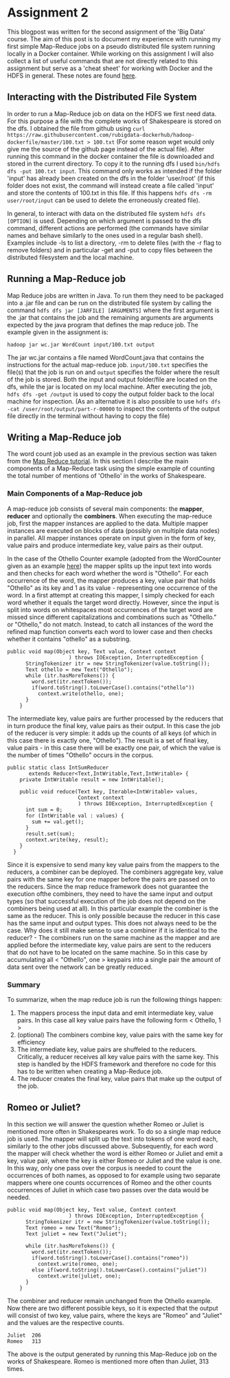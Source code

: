 # Assignment 2

This blogpost was written for the second assignment of the 'Big Data' course. The aim of this post is to document my experience with running my first simple Map-Reduce jobs on a pseudo distributed file system running locally in a Docker container. While working on this assignment I will also collect a list of useful commands that are not directly related to this assignment but serve as a 'cheat sheet' for working with Docker and the HDFS in general. These notes are found [here](setupInstructions.md).

## Interacting with the Distributed File System

In order to run a Map-Reduce job on data on the HDFS we first need data. For this purpose a file with the complete works of Shakespeare is stored on the dfs. I obtained the file from github using `curl https://raw.githubusercontent.com/rubigdata-dockerhub/hadoop-dockerfile/master/100.txt > 100.txt` (For some reason wget would only give me the source of the github page instead of the actual file). After running this command in the docker container the file is downloaded and stored in the current directory. To copy it to the running dfs I used `bin/hdfs dfs -put 100.txt input`. This command only works as intended if the folder 'input' has already been created on the dfs in the folder 'user/root' (if this folder does not exist, the command will instead create a file called 'input' and store the contents of 100.txt in this file. If this happens `hdfs dfs -rm user/root/input` can be used to delete the erroneously created file).

In general, to interact with data on the distributed file system `hdfs dfs [OPTION]` is used. Depending on which argument is passed to the dfs command, different actions are performed (the commands have similar names and behave similarly to the ones used in a regular bash shell). Examples include -ls to list a directory, -rm to delete files (with the -r flag to remove folders) and in particular -get and -put to copy files between the distributed filesystem and the local machine.

## Running a Map-Reduce job

Map Reduce jobs are written in Java. To run them they need to be packaged into a .jar file and can be run on the distributed file system by calling the command `hdfs dfs jar [JARFILE] [ARGUMENTS]` where the first argument is the .jar that contains the job and the remaining arguments are arguments expected by the java program that defines the map reduce job. The example given in the assignment is:

```
hadoop jar wc.jar WordCount input/100.txt output
```

The jar wc.jar contains a file named WordCount.java that contains the instructions for the actual map-reduce job. `input/100.txt` specifies the file(s) that the job is run on and `output` specifies the folder where the result of the job is stored. Both the input and output folder/file are located on the dfs, while the jar is located on my local machine.
After executing the job, `hdfs dfs -get /output` is used to copy the output folder back to the local machine for inspection. (As an alternative it is also possible to use `hdfs dfs -cat /user/root/output/part-r-00000` to inspect the contents of the output file directly in the terminal without having to copy the file)

## Writing a Map-Reduce job

The word count job used as an example in the previous section was taken from the [Map Reduce tutorial](https://hadoop.apache.org/docs/r2.9.2/hadoop-mapreduce-client/hadoop-mapreduce-client-core/MapReduceTutorial.html#Example:_WordCount_v1.0). In this section I describe the main components of a Map-Reduce task using the simple example of counting the total number of mentions of 'Othello' in the works of Shakespeare. 

### Main Components of a Map-Reduce job

A map-reduce job consists of several main components: the **mapper**,  **reducer** and optionally the **combiners**. 
When executing the map-reduce job, first the mapper instances are applied to the data. Multiple mapper instances are executed on blocks of data (possibly on multiple data nodes) in parallel. All mapper instances operate on input given in the form of key, value pairs and produce intermediate key, value pairs as their output.

In the case of the Othello Counter example (adopted from the WordCounter given as an example [here](https://hadoop.apache.org/docs/r2.9.2/hadoop-mapreduce-client/hadoop-mapreduce-client-core/MapReduceTutorial.html#Example:_WordCount_v1.0)) the mapper splits up the input text into words and then checks for each word whether the word is "Othello". For each occurrence of the word, the mapper produces a key, value pair that holds "Othello" as its key and 1 as its value - representing one occurrence of the word. In a first attempt at creating this mapper, I simply checked for each word whether it equals the target word directly. However, since the input is split into words on whitespaces most occurrences of the target word are missed since different capitalizations and combinations such as "Othello." or "Othello," do not match.
Instead, to catch all instances of the word the refined map function converts each word to lower case and then checks whether it contains "othello" as a substring.

```
public void map(Object key, Text value, Context context
                    ) throws IOException, InterruptedException {
      StringTokenizer itr = new StringTokenizer(value.toString());
      Text othello = new Text("Othello");
      while (itr.hasMoreTokens()) {
        word.set(itr.nextToken());
        if(word.toString().toLowerCase().contains("othello"))
          context.write(othello, one);
      }
    }
```

The intermediate key, value pairs are further processed by the reducers that in turn produce the final key, value pairs as their output. In this case the job of the reducer is very simple: it adds up the counts of all keys (of which in this case there is exactly one, "Othello"). The result is a set of final key, value pairs - in this case there will be exactly one pair, of which the value is the number of times "Othello" occurs in the corpus.

```
public static class IntSumReducer
       extends Reducer<Text,IntWritable,Text,IntWritable> {
    private IntWritable result = new IntWritable();

    public void reduce(Text key, Iterable<IntWritable> values,
                       Context context
                       ) throws IOException, InterruptedException {
      int sum = 0;
      for (IntWritable val : values) {
        sum += val.get();
      }
      result.set(sum);
      context.write(key, result);
    }
  }
```

Since it is expensive to send many key value pairs from the mappers to the reducers, a combiner can be deployed. The combiners aggregate key, value pairs with the same key for one mapper before the pairs are passed on to the reducers. Since the map reduce framework does not guarantee the execution ofthe combiners, they need to have the same input and output types (so that successful execution of the job does not depend on the combiners being used at all). In this particular example the combiner is the same as the reducer. This is only possible because the reducer in this case has the same input and output types. This does not always need to be the case.
Why does it still make sense to use a combiner if it is identical to the reducer? - The combiners run on the same machine as the mapper and are applied before the intermediate key, value pairs are sent to the reducers that do not have to be located on the same machine. So in this case by accumulating all < "Othello", one > keypairs into a single pair the amount of data sent over the network can be greatly reduced.

### Summary

To summarize, when the map reduce job is run the following things happen:

1. The mappers process the input data and emit intermediate key, value pairs. In this case all key value pairs have the following form < Othello, 1 > 
2. (optional) The combiners combine key, value pairs with the same key for efficiency
3. The intermediate key, value pairs are shuffeled to the reducers. Critically, a reducer receives all key value pairs with the same key. This step is handled by the HDFS framework and therefore no code for this has to be written when creating a Map-Reduce job. 
4. The reducer creates the final key, value pairs that make up the output of the job.

## Romeo or Juliet?

In this section we will answer the question whether Romeo or Juliet is mentioned more often in Shakespeares work. To do so a single map reduce job is used.
The mapper will split up the text into tokens of one word each, similarly to the other jobs discussed above. Subsequently, for each word the mapper will check whether the word is either Romeo or Juliet and emit a key, value pair, where the key is either Romeo or Juliet and the value is one. In this way, only one pass over the corpus is needed to count the occurrences of both names, as opposed to for example using two separate mappers where one counts occurrences of Romeo and the other counts occurrences of Juliet in which case two passes over the data would be needed.

```
public void map(Object key, Text value, Context context
                    ) throws IOException, InterruptedException {
      StringTokenizer itr = new StringTokenizer(value.toString());
      Text romeo = new Text("Romeo");
      Text juliet = new Text("Juliet");

      while (itr.hasMoreTokens()) {
        word.set(itr.nextToken());
        if(word.toString().toLowerCase().contains("romeo"))
          context.write(romeo, one);
        else if(word.toString().toLowerCase().contains("juliet"))
          context.write(juliet, one);
      }
    }
```

The combiner and reducer remain unchanged from the Othello example. Now there are two different possible keys, so it is expected that the output will consist of two key, value pairs, where the keys are "Romeo" and "Juliet" and the values are the respective counts.

```
Juliet  206
Romeo   313
```
The above is the output generated by running this Map-Reduce job on the works of Shakespeare. Romeo is mentioned more often than Juliet, 313 times.
